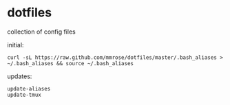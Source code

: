 dotfiles
========

collection of config files

initial:
```
curl -sL https://raw.github.com/mmrose/dotfiles/master/.bash_aliases > ~/.bash_aliases && source ~/.bash_aliases
```

updates:
```
update-aliases
update-tmux
```
